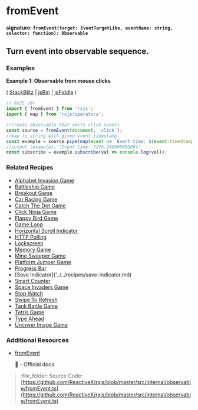 # fromEvent

#### signature: `fromEvent(target: EventTargetLike, eventName: string, selector: function): Observable`

## Turn event into observable sequence.

### Examples

**Example 1: Observable from mouse clicks**

\( [StackBlitz](https://stackblitz.com/edit/typescript-mfyefr?file=index.ts&devtoolsheight=50) \| [jsBin](http://jsbin.com/xikapewoqa/1/edit?js,console,output) \| [jsFiddle](https://jsfiddle.net/btroncone/vbLz1pdx/) \)

```javascript
// RxJS v6+
import { fromEvent } from 'rxjs';
import { map } from 'rxjs/operators';

//create observable that emits click events
const source = fromEvent(document, 'click');
//map to string with given event timestamp
const example = source.pipe(map(event => `Event time: ${event.timeStamp}`));
//output (example): 'Event time: 7276.390000000001'
const subscribe = example.subscribe(val => console.log(val));
```

### Related Recipes

* [Alphabet Invasion Game](../../recipes/alphabet-invasion-game.md)
* [Battleship Game](../../recipes/battleship-game.md)
* [Breakout Game](../../recipes/breakout-game.md)
* [Car Racing Game](../../recipes/car-racing-game.md)
* [Catch The Dot Game](../../recipes/catch-the-dot-game.md)
* [Click Ninja Game](../../recipes/click-ninja-game.md)
* [Flappy Bird Game](../../recipes/flappy-bird-game.md)
* [Game Loop](../../recipes/gameloop.md)
* [Horizontal Scroll Indicator](../../recipes/horizontal-scroll-indicator.md)
* [HTTP Polling](../../recipes/http-polling.md)
* [Lockscreen](../../recipes/lockscreen.md)
* [Memory Game](../../recipes/memory-game.md)
* [Mine Sweeper Game](../../recipes/mine-sweeper-game.md)
* [Platform Jumper Game](../../recipes/platform-jumper-game.md)
* [Progress Bar](../../recipes/progressbar.md)
* \[Save Indicator\]\('../../recipes/save-indicator.md\)
* [Smart Counter](../../recipes/smartcounter.md)
* [Space Invaders Game](../../recipes/space-invaders-game.md)
* [Stop Watch](../../recipes/stop-watch.md)
* [Swipe To Refresh](../../recipes/swipe-to-refresh.md)
* [Tank Battle Game](../../recipes/tank-battle-game.md)
* [Tetris Game](../../recipes/tetris-game.md)
* [Type Ahead](../../recipes/type-ahead.md)
* [Uncover Image Game](../../recipes/uncover-image-game.md)

### Additional Resources

* [fromEvent](https://rxjs.dev/api/index/function/fromEvent)

  :newspaper: - Official docs

> :file\_folder: Source Code: [https://github.com/ReactiveX/rxjs/blob/master/src/internal/observable/fromEvent.ts](https://github.com/ReactiveX/rxjs/blob/master/src/internal/observable/fromEvent.ts)

